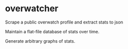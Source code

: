 # overwatcher
Scrape a public overwatch profile and extract stats to json

Maintain a flat-file database of stats over time.

Generate arbitrary graphs of stats.
